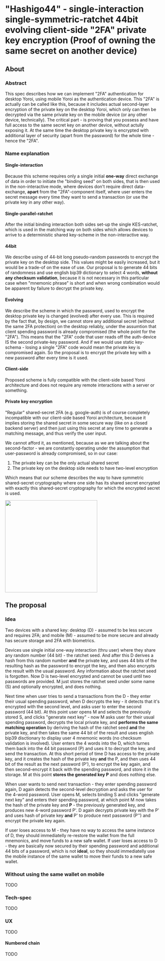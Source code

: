 # "Hashigo44" - single-interaction single-symmetric-ratchet 44bit evolving client-side "2FA" private key encryption (Proof of owning the same secret on another device)

## About

### Abstract

This spec describes how we can implement "2FA" authentication for desktop Yoroi, using mobile Yoroi as the authentication device. This "2FA" is actually can be called like this, because it includes actual second-layer encryption of the private key on the desktop Yoroi, which only can then be decrypted via the same private key on the mobile device (or any other device, technically). The critical part - is proving that you possess and have full access to the same secret key on another device, without actully exposing it. At the same time the desktop private key is encrypted with additional layer of security (apart from the password) for the whole time - hence the "2FA".

### Name explanation

#### Single-interaction

Because this scheme requires only a single initial **one-way** direct exchange of data in order to initiate the "binding seed" on both sides, that is then used in the non-interactive mode, where devices don't require direct data-exchange, **apart** from the "2FA"-component itself, where user enters the secret message every time they want to send a transaction (or use the private key in any other way).

#### Single-parallel-ratchet

After the initial binding interaction both sides set-up the single KES-ratchet, which is used in the matching way on both sides which allows devices to arrive to a deterministic shared key-scheme in the non-interactive way.

#### 44bit

We describe using of 44-bit long pseudo-random passwords to encrypt the private key on the desktop side. This values might be easily increased, but it would be a trade-of on the ease of use. Our proposal is to generate 44 bits of randomness and use english bip39 dictionary to select 4 words, **without any checksum validation**, because it is not necessary in this particular case when "mnemonic phrase" is short and when wrong combination would be apparent by failure to decrypt the private key.

#### Evolving

We describe the scheme in which the password, used to encrypt the desktop private key is changed (evolved) after every use. This is required by the fact that, by design, we cannot store any additional secret (without the same 2FA protection) on the desktop reliably, under the assumtion that client spending password is already compromised (the whole point for the "2FA"). This means that the "2FA" code that user reads off the auth-device IS the second private-key password. And if we would use static key-schema - losing a single "2FA" code would mean the private key is compromised again. So the proposal is to encrypt the private key with a new password after every time is it used.

#### Client-side

Proposed scheme is fully compatible with the client-side based Yoroi architecture and does not require any remote interactions with a server or something.

#### Private key encryption

"Regular" shared-secret 2FA (e.g. google-auth) is of course completely incompatible with our client-side based Yoroi architecture, because it implies storing the shared secret in some secure way (like on a closed backend server) and then just using this secret at any time to generate a matching message, and thus verify the user input.

We cannot afford it, as mentioned, because as we are talking about the second-factor - we are constantly operating under the assumption that user-password is already compromised, so in our case:
1. The private key can be the only actual shared secret
2. The private key on the desktop side needs to have two-level encryption

Which means that our scheme describes the way to have symmetric shared-secret cryptography where one side has its shared secret encrypted with exactly this shared-secret cryptography for which the encrypted secret is used.

<img src="https://user-images.githubusercontent.com/5585355/52449639-1ebfbd00-2b49-11e9-97d7-104d9ae506d3.png" width="300" />

## The proposal

### Idea

Two devices with a shared key: desktop (D) - assumed to be less secure and requires 2FA; and mobile (M) - assumed to be more secure and already has secure storage and 2FA with biometrics.

Devices use single initial one-way interaction (thru user) where they share any random number (44 bit) - the ratchet seed. And after this D derives a hash from this random number **and** the private key, and uses 44 bits of the resulting hash as the password to encrypt the key, and then also encrypts the result with the usual password. Any information about the ratchet seed is forgotten. Now D is two-level encrypted and cannot be used until two passwords are provided. M just stores the ratchet seed under some name (S) and optionally encrypted, and does nothing.

Next time when user tries to send a transactions from the D - they enter their usual spending password, when D decrypts the key - it detects that it's encrypted with the second level, and asks user to enter the second password (44 bit). At this point user opens M and selects the previously stored S, and clicks "generate next key" - now M asks user for their usual spending password, decrypts the local private key, and **performs the same matching operation** by deriving the hash of the ratchet seed **and** the private key, and then takes the same 44 bit of the result and uses english bip39 disctionary to display user 4 mnemonic words (no checksum validation is involved). User enters the 4 words into the D, which turnes them back into the 44 bit password (P) and uses it to decrypt the key, and send the transaction. At this short period of time D has access to the private key, and it creates the hash of the private key **and** the P, and then uses 44 bit of the result as the next password (P'), to encrypt the key again, and then second-encrypt it back with the spending password, and store it in the storage. M at this point **stores the generated key P** and does nothing else.

When user wants to send next transaction - they enter spending password again, D again detects the second-level decryption and asks the user for the 4-word password. User opens M, selects binding S and clicks "generate next key" and enters their spending password, at which point M now takes the hash of the private key and **P** - the previously generated key, and produces new 4-word password P'. D again decrypts private key with the P' and uses hash of private key **and** P' to produce next password (P'') and encrypt the private key again.

If user loses access to M - they have no way to access the same instance of D, they should immediatelly re-restore the wallet from the full mnemonics, and move funds to a new safe wallet. If user loses access to D - they are basically now secured by their spending password and additional 44 bits of a password, which is not **ideal**, so they should immediatelly use the mobile instance of the same wallet to move their funds to a new safe wallet.

### Without using the same wallet on mobile

TODO

### Tech-spec

TODO

### UX

TODO

#### Numbered chain

TODO
